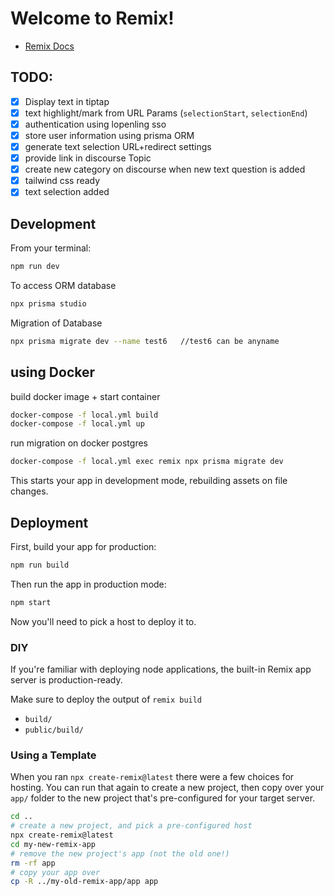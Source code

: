 # Welcome to Remix!

- [Remix Docs](https://remix.run/docs)

## TODO:

- [x] Display text in tiptap
- [x] text highlight/mark from URL Params (`selectionStart`, `selectionEnd`)
- [x] authentication using lopenling sso
- [x] store user information using prisma ORM
- [x] generate text selection URL+redirect settings
- [x] provide link in discourse Topic
- [x] create new category on discourse when new text question is added
- [x] tailwind css ready
- [x] text selection added

## Development

From your terminal:

```sh
npm run dev
```

To access ORM database

```sh
npx prisma studio
```

Migration of Database

```sh
npx prisma migrate dev --name test6   //test6 can be anyname
```

## using Docker

build docker image + start container

```sh
docker-compose -f local.yml build
docker-compose -f local.yml up
```

run migration on docker postgres

```sh
docker-compose -f local.yml exec remix npx prisma migrate dev
```

This starts your app in development mode, rebuilding assets on file changes.

## Deployment

First, build your app for production:

```sh
npm run build
```

Then run the app in production mode:

```sh
npm start
```

Now you'll need to pick a host to deploy it to.

### DIY

If you're familiar with deploying node applications, the built-in Remix app server is production-ready.

Make sure to deploy the output of `remix build`

- `build/`
- `public/build/`

### Using a Template

When you ran `npx create-remix@latest` there were a few choices for hosting. You can run that again to create a new project, then copy over your `app/` folder to the new project that's pre-configured for your target server.

```sh
cd ..
# create a new project, and pick a pre-configured host
npx create-remix@latest
cd my-new-remix-app
# remove the new project's app (not the old one!)
rm -rf app
# copy your app over
cp -R ../my-old-remix-app/app app
```
